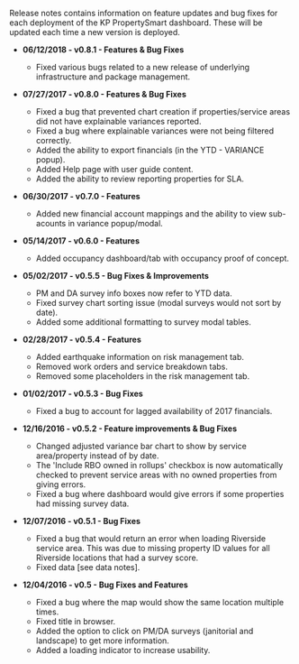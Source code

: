 Release notes contains information on feature updates and bug fixes for each deployment of the KP PropertySmart dashboard. These will be updated each time a new version is deployed.

* **06/12/2018 - v0.8.1 - Features & Bug Fixes**
  * Fixed various bugs related to a new release of underlying infrastructure and package management.

* **07/27/2017 - v0.8.0 - Features & Bug Fixes**
  * Fixed a bug that prevented chart creation if properties/service areas did not have explainable variances reported.
  * Fixed a bug where explainable variances were not being filtered correctly.
  * Added the ability to export financials (in the YTD - VARIANCE popup).
  * Added Help page with user guide content.
  * Added the ability to review reporting properties for SLA.

* **06/30/2017 - v0.7.0 - Features**
  * Added new financial account mappings and the ability to view sub-acounts in variance popup/modal.

* **05/14/2017 - v0.6.0 - Features**
  * Added occupancy dashboard/tab with occupancy proof of concept.

* **05/02/2017 - v0.5.5 - Bug Fixes & Improvements**
  * PM and DA survey info boxes now refer to YTD data.
  * Fixed survey chart sorting issue (modal surveys would not sort by date).
  * Added some additional formatting to survey modal tables.

* **02/28/2017 - v0.5.4 - Features**
  * Added earthquake information on risk management tab.
  * Removed work orders and service breakdown tabs.
  * Removed some placeholders in the risk management tab.

* **01/02/2017 - v0.5.3 - Bug Fixes**
  * Fixed a bug to account for lagged availability of 2017 financials.

* **12/16/2016 - v0.5.2 - Feature improvements & Bug Fixes**
  * Changed adjusted variance bar chart to show by service area/property instead of by date.
  * The 'Include RBO owned in rollups' checkbox is now automatically checked to prevent service areas with no owned properties from giving errors.
  * Fixed a bug where dashboard would give errors if some properties had missing survey data.

* **12/07/2016 - v0.5.1 - Bug Fixes**
  * Fixed a bug that would return an error when loading Riverside service area. This was due to missing property ID values for all Riverside locations that had a survey score.
  * Fixed data [see data notes].

* **12/04/2016 - v0.5 - Bug Fixes and Features**
  * Fixed a bug where the map would show the same location multiple times.
  * Fixed title in browser.
  * Added the option to click on PM/DA surveys (janitorial and landscape) to get more information.
  * Added a loading indicator to increase usability.

